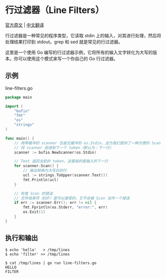 # 行过滤器（Line Filters）

[官方原文](https://gobyexample.com/line-filters) | [中文翻译](https://gobyexample-cn.github.io/line-filters)

行过滤器是一种常见的程序类型，它读取 stdin 上的输入，对其进行处理，然后将处理结果打印到 stdout。grep 和 sed 就是常见的行过滤器。

这里是一个使用 Go 编写的行过滤器示例，它将所有的输入文字转化为大写的版本。你可以使用这个模式来写一个你自己的 Go 行过滤器。

## 示例

line-filters.go

```go
package main

import (
	"bufio"
	"fmt"
	"os"
	"strings"
)

func main() {
	// 用带缓冲的 scanner 包装无缓冲的 os.Stdin，这为我们提供了一种方便的 Scan 方法，
	// 将 scanner 前进到下一个 token（默认为：下一行）
	scanner := bufio.NewScanner(os.Stdin)

	// Text 返回当前的 token，这里指的是输入的下一行
	for scanner.Scan() {
		// 输出转换为大写后的行
		ucl := strings.ToUpper(scanner.Text())
		fmt.Println(ucl)
	}

	// 检查 Scan 的错误
	// 文件结束符（EOF）是可以接受的，它不会被 Scan 当作一个错误
	if err := scanner.Err(); err != nil {
		fmt.Fprintln(os.Stderr, "error:", err)
		os.Exit(1)
	}
}
```

## 执行和输出

```
$ echo 'hello'   > /tmp/lines
$ echo 'filter' >> /tmp/lines

$ cat /tmp/lines | go run line-filters.go
HELLO
FILTER
```
